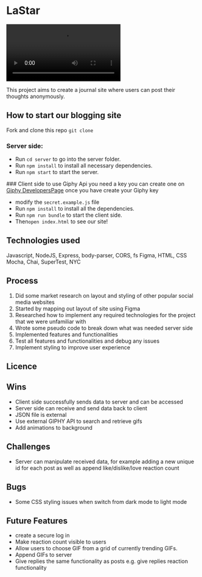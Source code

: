 # LaStar

![](client/LaStarDemo.mov)

This project aims to create a journal site where users can post their thoughts anonymously.

## How to start our blogging site
Fork and clone this repo `git clone` 

### Server side:
- Run `cd server` to go into the server folder.
- Run `npm install` to install all necessary dependencies.
- Run `npm start` to start the server.

### Client side 
to use Giphy Api you need a key you can create one on [Giphy DevelopersPage](https://developers.giphy.com/docs/api#quick-start-guide) once you have create your Giphy key 
- modify the `secret.example.js` file
- Run `npm install` to install all the dependencies.
- Run `npm run bundle` to start the client side.
- Then`open index.html` to see our site!


## Technologies used
Javascript, NodeJS,
Express, body-parser, CORS, fs
Figma, HTML, CSS
Mocha, Chai, SuperTest, NYC

## Process
1. Did some market research on layout and styling of other popular social media websites
2. Started by mapping out layout of site using Figma
3. Researched how to implement any required technologies for the project that we were unfamiliar with
4. Wrote some pseudo code to break down what was needed server side
5. Implemented features and functionalities
6. Test all features and functionalities and debug any issues
7. Implement styling to improve user experience

## Licence

## Wins
- Client side successfully sends data to server and can be accessed
- Server side can receive and send data back to client
- JSON file is external
- Use external GIPHY API to search and retrieve gifs
- Add animations to background

## Challenges
- Server can manipulate received data, for example adding a new unique id for each post as well as append like/dislike/love reaction count

## Bugs
- Some CSS styling issues when switch from dark mode to light mode

## Future Features
- create a secure log in
- Make reaction count visible to users
- Allow users to choose GIF from a grid of currently trending GIFs.
- Append GIFs to server
- Give replies the same functionality as posts e.g. give replies reaction functionality
